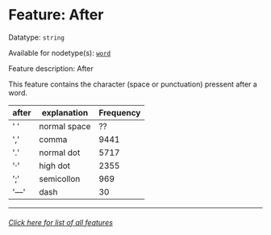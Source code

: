 # Feature: After

Datatype: `string`

Available for nodetype(s): [`word`](wordnodefeatures.md#readme)

Feature description: After

This feature contains the character (space or punctuation) pressent after a word.

after | explanation | Frequency
---  | --- | ---
' ' | normal space | ??
',' | comma | 9441
'.' | normal dot | 5717
'·' | high dot | 2355
';' | semicollon | 969
'—' | dash | 30

---
###### [Click here for list of all features](home.md#readme)

